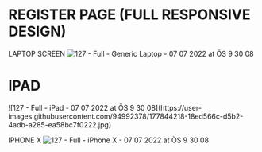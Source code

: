 ﻿# REGISTER PAGE (FULL RESPONSIVE DESIGN)
 
 
 LAPTOP SCREEN
![127 - Full - Generic Laptop - 07 07 2022 at ÖS 9 30 08](https://user-images.githubusercontent.com/94992378/177844212-3488c434-eae4-4cdc-94ed-4432cf13b9c1.jpg)

<h1> IPAD </h1>
![127 - Full - iPad - 07 07 2022 at ÖS 9 30 08](https://user-images.githubusercontent.com/94992378/177844218-18ed566c-d5b2-4adb-a285-ea58bc7f0222.jpg)

IPHONE X
![127 - Full - iPhone X - 07 07 2022 at ÖS 9 30 08](https://user-images.githubusercontent.com/94992378/177844231-f6d443e9-b933-4118-bc08-414e4961bc2d.jpg)
